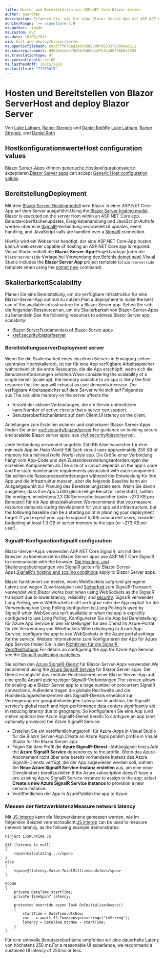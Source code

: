 ```yaml
---
title: Hosten und Bereitstellen von ASP.NET Core Blazor Server
author: guardrex
description: Erfahren Sie, wie Sie eine Blazor Server-App mit ASP.NET Core hosten und bereitstellen.
monikerRange: '>= aspnetcore-3.0'
ms.author: riande
ms.custom: mvc
ms.date: 10/05/2019
uid: host-and-deploy/blazor/server
ms.openlocfilehash: 693d7ff67bad3a0c5bd050b795833763056ed511
ms.sourcegitcommit: dd026eceee79e943bd6b4a37b144803b50617583
ms.translationtype: HT
ms.contentlocale: de-DE
ms.lasthandoff: 10/15/2019
ms.locfileid: "72378815"
---
```

# <a name="host-and-deploy-blazor-server"></a><span data-ttu-id="26ea1-103">Hosten und Bereitstellen von Blazor Server</span><span class="sxs-lookup"><span data-stu-id="26ea1-103">Host and deploy Blazor Server</span></span>

<span data-ttu-id="26ea1-104">Von [Luke Latham](https://github.com/guardrex), [Rainer Stropek](https://www.timecockpit.com) und [Daniel Roth](https://github.com/danroth27)</span><span class="sxs-lookup"><span data-stu-id="26ea1-104">By [Luke Latham](https://github.com/guardrex), [Rainer Stropek](https://www.timecockpit.com), and [Daniel Roth](https://github.com/danroth27)</span></span>

## <a name="host-configuration-values"></a><span data-ttu-id="26ea1-105">Hostkonfigurationswerte</span><span class="sxs-lookup"><span data-stu-id="26ea1-105">Host configuration values</span></span>

<span data-ttu-id="26ea1-106">[Blazor Server-Apps](xref:blazor/hosting-models#blazor-server) können [generische Hostkonfigurationswerte](xref:fundamentals/host/generic-host#host-configuration) akzeptieren.</span><span class="sxs-lookup"><span data-stu-id="26ea1-106">[Blazor Server apps](xref:blazor/hosting-models#blazor-server) can accept [Generic Host configuration values](xref:fundamentals/host/generic-host#host-configuration).</span></span>

## <a name="deployment"></a><span data-ttu-id="26ea1-107">Bereitstellung</span><span class="sxs-lookup"><span data-stu-id="26ea1-107">Deployment</span></span>

<span data-ttu-id="26ea1-108">Mit dem [Blazor Server-Hostingmodell](xref:blazor/hosting-models#blazor-server) wird Blazor in einer ASP.NET Core-App auf dem Server ausgeführt.</span><span class="sxs-lookup"><span data-stu-id="26ea1-108">Using the [Blazor Server hosting model](xref:blazor/hosting-models#blazor-server), Blazor is executed on the server from within an ASP.NET Core app.</span></span> <span data-ttu-id="26ea1-109">Benutzeroberflächenupdates, Ereignisbehandlung und JavaScript-Aufrufe werden über eine [SignalR](xref:signalr/introduction)-Verbindung verarbeitet.</span><span class="sxs-lookup"><span data-stu-id="26ea1-109">UI updates, event handling, and JavaScript calls are handled over a [SignalR](xref:signalr/introduction) connection.</span></span>

<span data-ttu-id="26ea1-110">Hierfür wird ein Webserver benötigt, der eine ASP.NET Core-App hosten kann.</span><span class="sxs-lookup"><span data-stu-id="26ea1-110">A web server capable of hosting an ASP.NET Core app is required.</span></span> <span data-ttu-id="26ea1-111">Visual Studio enthält die **Blazor-Server-App**-Projektvorlage (oder die `blazorserverside`-Vorlage bei Verwendung des Befehls [dotnet new](/dotnet/core/tools/dotnet-new)).</span><span class="sxs-lookup"><span data-stu-id="26ea1-111">Visual Studio includes the **Blazor Server App** project template (`blazorserverside` template when using the [dotnet new](/dotnet/core/tools/dotnet-new) command).</span></span>

## <a name="scalability"></a><span data-ttu-id="26ea1-112">Skalierbarkeit</span><span class="sxs-lookup"><span data-stu-id="26ea1-112">Scalability</span></span>

<span data-ttu-id="26ea1-113">Planen Sie eine Bereitstellung, um die verfügbare Infrastruktur für eine Blazor-Server-App optimal zu nutzen.</span><span class="sxs-lookup"><span data-stu-id="26ea1-113">Plan a deployment to make the best use of the available infrastructure for a Blazor Server app.</span></span> <span data-ttu-id="26ea1-114">Sehen Sie sich die folgenden Ressourcen an, um die Skalierbarkeit von Blazor-Server-Apps zu behandeln:</span><span class="sxs-lookup"><span data-stu-id="26ea1-114">See the following resources to address Blazor Server app scalability:</span></span>

* [<span data-ttu-id="26ea1-115">Blazor Server</span><span class="sxs-lookup"><span data-stu-id="26ea1-115">Fundamentals of Blazor Server apps</span></span>](xref:blazor/hosting-models#blazor-server)
* <xref:security/blazor/server>

### <a name="deployment-server"></a><span data-ttu-id="26ea1-116">Bereitstellungsserver</span><span class="sxs-lookup"><span data-stu-id="26ea1-116">Deployment server</span></span>

<span data-ttu-id="26ea1-117">Wenn Sie die Skalierbarkeit eines einzelnen Servers in Erwägung ziehen (zentrales Hochskalieren), ist der für eine App verfügbare Arbeitsspeicher wahrscheinlich die erste Ressource, die die App erschöpft, wenn sich die Benutzeranforderungen erhöhen.</span><span class="sxs-lookup"><span data-stu-id="26ea1-117">When considering the scalability of a single server (scale up), the memory available to an app is likely the first resource that the app will exhaust as user demands increase.</span></span> <span data-ttu-id="26ea1-118">Der verfügbare Arbeitsspeicher auf dem Server wirkt sich auf Folgendes aus:</span><span class="sxs-lookup"><span data-stu-id="26ea1-118">The available memory on the server affects the:</span></span>

* <span data-ttu-id="26ea1-119">Anzahl der aktiven Verbindungen, die ein Server unterstützen kann.</span><span class="sxs-lookup"><span data-stu-id="26ea1-119">Number of active circuits that a server can support.</span></span>
* <span data-ttu-id="26ea1-120">Benutzeroberflächenlatenz auf dem Client.</span><span class="sxs-lookup"><span data-stu-id="26ea1-120">UI latency on the client.</span></span>

<span data-ttu-id="26ea1-121">Anleitungen zum Erstellen sicherer und skalierbarer Blazor-Server-Apps finden Sie unter <xref:security/blazor/server>.</span><span class="sxs-lookup"><span data-stu-id="26ea1-121">For guidance on building secure and scalable Blazor server apps, see <xref:security/blazor/server>.</span></span>

<span data-ttu-id="26ea1-122">Jede Verbindung verwendet ungefähr 250 KB Arbeitsspeicher für eine minimale App im *Hello World*-Stil.</span><span class="sxs-lookup"><span data-stu-id="26ea1-122">Each circuit uses approximately 250 KB of memory for a minimal *Hello World*-style app.</span></span> <span data-ttu-id="26ea1-123">Die Größe einer Verbindung hängt vom App-Code und den Zustandsverwaltungsanforderungen der einzelnen Komponenten ab.</span><span class="sxs-lookup"><span data-stu-id="26ea1-123">The size of a circuit depends on the app's code and the state maintenance requirements associated with each component.</span></span> <span data-ttu-id="26ea1-124">Sie sollten die Ressourcenanforderungen während der Entwicklung für Ihre App und die Infrastruktur messen, aber die folgende Baseline kann ein Ausgangspunkt zur Planung des Bereitstellungsziels sein: Wenn Sie davon ausgehen, dass Ihre App 5.000 gleichzeitige Benutzer unterstützt, sollten Sie erwägen, mindestens 1,3 GB Serverarbeitsspeicher (oder ~273 KB pro Benutzer) für die App einzukalkulieren.</span><span class="sxs-lookup"><span data-stu-id="26ea1-124">We recommend that you measure resource demands during development for your app and infrastructure, but the following baseline can be a starting point in planning your deployment target: If you expect your app to support 5,000 concurrent users, consider budgeting at least 1.3 GB of server memory to the app (or ~273 KB per user).</span></span>

### <a name="signalr-configuration"></a><span data-ttu-id="26ea1-125">SignalR-Konfiguration</span><span class="sxs-lookup"><span data-stu-id="26ea1-125">SignalR configuration</span></span>

<span data-ttu-id="26ea1-126">Blazor-Server-Apps verwenden ASP.NET Core SignalR, um mit dem Browser zu kommunizieren.</span><span class="sxs-lookup"><span data-stu-id="26ea1-126">Blazor Server apps use ASP.NET Core SignalR to communicate with the browser.</span></span> <span data-ttu-id="26ea1-127">[Die Hosting- und Skalierungsbedingungen von SignalR](xref:signalr/publish-to-azure-web-app) gelten für Blazor-Server-Apps.</span><span class="sxs-lookup"><span data-stu-id="26ea1-127">[SignalR's hosting and scaling conditions](xref:signalr/publish-to-azure-web-app) apply to Blazor Server apps.</span></span>

<span data-ttu-id="26ea1-128">Blazor funktioniert am besten, wenn WebSockets aufgrund geringerer Latenz und wegen Zuverlässigkeit und [Sicherheit](xref:signalr/security) zum SignalR-Transport verwendet wird.</span><span class="sxs-lookup"><span data-stu-id="26ea1-128">Blazor works best when using WebSockets as the SignalR transport due to lower latency, reliability, and [security](xref:signalr/security).</span></span> <span data-ttu-id="26ea1-129">SignalR verwendet Long Polling, wenn WebSockets nicht verfügbar oder die App explizit für die Verwendung von Long Polling konfiguriert ist.</span><span class="sxs-lookup"><span data-stu-id="26ea1-129">Long Polling is used by SignalR when WebSockets isn't available or when the app is explicitly configured to use Long Polling.</span></span> <span data-ttu-id="26ea1-130">Konfigurieren Sie die App bei Bereitstellung für Azure App Service in den Einstellungen für den Dienst im Azure-Portal für die Verwendung von WebSockets.</span><span class="sxs-lookup"><span data-stu-id="26ea1-130">When deploying to Azure App Service, configure the app to use WebSockets in the Azure portal settings for the service.</span></span> <span data-ttu-id="26ea1-131">Weitere Informationen zum Konfigurieren der App für Azure App Service finden Sie in den [Richtlinien für die SignalR-Veröffentlichung](xref:signalr/publish-to-azure-web-app).</span><span class="sxs-lookup"><span data-stu-id="26ea1-131">For details on configuring the app for Azure App Service, see the [SignalR publishing guidelines](xref:signalr/publish-to-azure-web-app).</span></span>

<span data-ttu-id="26ea1-132">Sie sollten den [Azure SignalR-Dienst](/azure/azure-signalr) für Blazor-Server-Apps verwenden.</span><span class="sxs-lookup"><span data-stu-id="26ea1-132">We recommend using the [Azure SignalR Service](/azure/azure-signalr) for Blazor Server apps.</span></span> <span data-ttu-id="26ea1-133">Der Dienst ermöglicht das zentrale Hochskalieren einer Blazor-Server-App auf eine große Anzahl gleichzeitiger SignalR-Verbindungen.</span><span class="sxs-lookup"><span data-stu-id="26ea1-133">The service allows for scaling up a Blazor Server app to a large number of concurrent SignalR connections.</span></span> <span data-ttu-id="26ea1-134">Außerdem tragen die globale Reichweite und die Hochleistungsrechenzentren des SignalR-Diensts erheblich zur Verringerung der geografiebedingten Latenz bei.</span><span class="sxs-lookup"><span data-stu-id="26ea1-134">In addition, the SignalR service's global reach and high-performance data centers significantly aid in reducing latency due to geography.</span></span> <span data-ttu-id="26ea1-135">So konfigurieren Sie eine App (und stellen optional den Azure SignalR-Dienst bereit):</span><span class="sxs-lookup"><span data-stu-id="26ea1-135">To configure an app (and optionally provision) the Azure SignalR Service:</span></span>

* <span data-ttu-id="26ea1-136">Erstellen Sie ein Veröffentlichungsprofil für Azure-Apps in Visual Studio für die Blazor Server-App.</span><span class="sxs-lookup"><span data-stu-id="26ea1-136">Create an Azure Apps publish profile in Visual Studio for the Blazor Server app.</span></span>
* <span data-ttu-id="26ea1-137">Fügen Sie dem Profil die **Azure SignalR-Dienst** -Abhängigkeit hinzu.</span><span class="sxs-lookup"><span data-stu-id="26ea1-137">Add the **Azure SignalR Service** dependency to the profile.</span></span> <span data-ttu-id="26ea1-138">Wenn das Azure-Abonnement nicht über eine bereits vorhandene Instanz des Azure SignalR-Diensts verfügt, die der App zugewiesen werden soll, wählen Sie **Neue Azure SignalR Service-Instanz erstellen** aus, um eine neue Dienstinstanz bereitzustellen.</span><span class="sxs-lookup"><span data-stu-id="26ea1-138">If the Azure subscription doesn't have a pre-existing Azure SignalR Service instance to assign to the app, select **Create a new Azure SignalR Service instance** to provision a new service instance.</span></span>
* <span data-ttu-id="26ea1-139">Veröffentlichen der App in Azure</span><span class="sxs-lookup"><span data-stu-id="26ea1-139">Publish the app to Azure.</span></span>

### <a name="measure-network-latency"></a><span data-ttu-id="26ea1-140">Messen der Netzwerklatenz</span><span class="sxs-lookup"><span data-stu-id="26ea1-140">Measure network latency</span></span>

<span data-ttu-id="26ea1-141">Mit [JS-Interop](xref:blazor/javascript-interop) kann die Netzwerklatenz gemessen werden, wie im folgenden Beispiel veranschaulicht:</span><span class="sxs-lookup"><span data-stu-id="26ea1-141">[JS interop](xref:blazor/javascript-interop) can be used to measure network latency, as the following example demonstrates:</span></span>

```cshtml
@inject IJSRuntime JS

@if (latency is null)
{
    <span>Calculating...</span>
}
else
{
    <span>@(latency.Value.TotalMilliseconds)ms</span>
}

@code
{
    private DateTime startTime;
    private TimeSpan? latency;

    protected override async Task OnInitializedAsync()
    {
        startTime = DateTime.UtcNow;
        var _ = await JS.InvokeAsync<string>("toString");
        latency = DateTime.UtcNow - startTime;
    }
}
```

<span data-ttu-id="26ea1-142">Für eine sinnvolle Benutzeroberfläche empfehlen wir eine dauerhafte Latenz von höchstens 250 ms.</span><span class="sxs-lookup"><span data-stu-id="26ea1-142">For a reasonable UI experience, we recommend a sustained UI latency of 250ms or less.</span></span>
